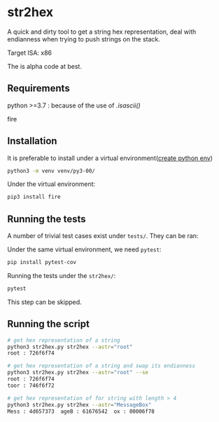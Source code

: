 # str2hex

A quick and dirty tool to get a string hex representation, deal with endianness when trying to push strings on the stack.

Target ISA: x86

The is alpha code at best.

## Requirements

python >=3.7 : because of the use of *.isascii()*

fire

## Installation

It is preferable to install under a virtual environment([create python env](https://gist.github.com/ph4ge/97d2dbb6ca47434a8ee0e67aa47ad2c7))

```bash
python3 -m venv venv/py3-00/
```

Under the virtual environment:
```bash
pip3 install fire
```

## Running the tests

A number of trivial test cases exist under `tests/`. They can be ran:

Under the same virtual environment, we need `pytest`:

```bash
pip install pytest-cov
```
Running the tests under the `str2hex/`:

```bash
pytest
```

This step can be skipped.

## Running the script

```bash
# get hex representation of a string
python3 str2hex.py str2hex --astr="root"
root : 726f6f74

# get hex representation of a string and swap its endianness
python3 str2hex.py str2hex --astr="root" --se
root : 726f6f74
toor : 746f6f72

# get hex representation of for string with length > 4
python3 str2hex.py str2hex --astr="MessageBox"
Mess : 4d657373  ageB : 61676542  ox : 00006f78
```


